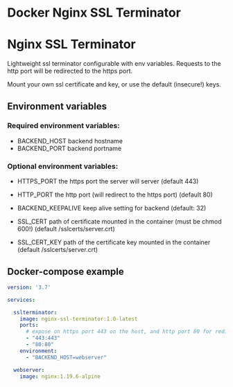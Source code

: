 # Docker Nginx SSL Terminator

# Nginx SSL Terminator

Lightweight ssl terminator configurable with env variables.
Requests to the http port will be redirected to the https port.

Mount your own ssl certificate and key, or use the default (insecure!) keys.

## Environment variables

### Required environment variables:

- BACKEND_HOST backend hostname
- BACKEND_PORT backend portname

### Optional environment variables:

- HTTPS_PORT the https port the server will server (default 443)
- HTTP_PORT the http port (will redirect to the https port) (default 80)

- BACKEND_KEEPALIVE keep alive setting for backend (default: 32)

- SSL_CERT path of certificate mounted in the container (must be chmod 600!) (default /sslcerts/server.crt)
- SSL_CERT_KEY path of the certificate key mounted in the container  (default /sslcerts/server.crt)

## Docker-compose example

```yaml
version: '3.7'

services:

  sslterminator:
    image: nginx-ssl-terminator:1.0-latest
    ports:
      # expose on https port 443 on the host, and http port 80 for redirecting https
      - "443:443"
      - "80:80"
    environment:
      - "BACKEND_HOST=webserver"

  webserver:
    image: nginx:1.19.6-alpine
```